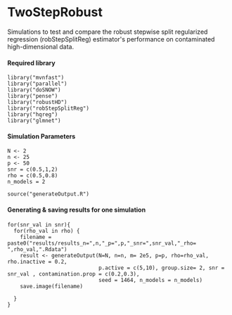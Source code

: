 # TwoStepRobust
Simulations to test and compare the robust stepwise split regularized regression (robStepSplitReg) estimator's performance on contaminated high-dimensional data. 

#### Required library
```
library("mvnfast")
library("parallel")
library("doSNOW")
library("pense")
library("robustHD")
library("robStepSplitReg")
library("hqreg")
library("glmnet")
```


#### Simulation Parameters

```
N <- 2
n <- 25
p <- 50
snr = c(0.5,1,2)
rho = c(0.5,0.8)
n_models = 2
```

`source("generateOutput.R")`

#### Generating & saving results for one simulation 

```
for(snr_val in snr){
  for(rho_val in rho) {
    filename = paste0("results/results_n=",n,"_p=",p,"_snr=",snr_val,"_rho= ",rho_val,".Rdata")
    result <- generateOutput(N=N, n=n, m= 2e5, p=p, rho=rho_val, rho.inactive = 0.2,
                             p.active = c(5,10), group.size= 2, snr = snr_val , contamination.prop = c(0.2,0.3),
                             seed = 1464, n_models = n_models)
    save.image(filename)
  
  }
}
```
